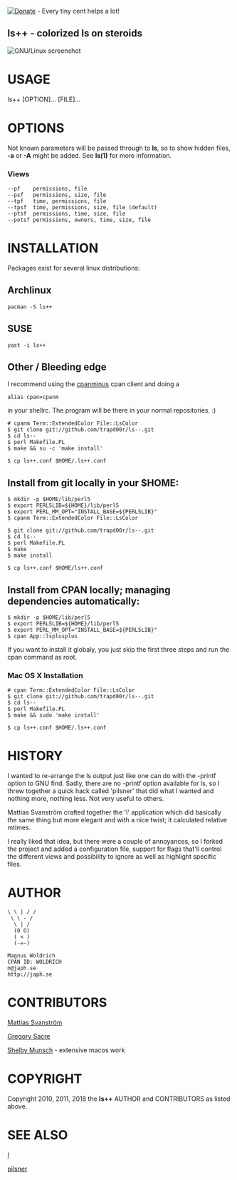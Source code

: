 
[![Donate](https://img.shields.io/badge/Donate-PayPal-green.svg)](https://www.paypal.com/cgi-bin/webscr?cmd=_donations&business=65SFZJ25PSKG8&currency_code=SEK&source=url) - Every tiny cent helps a lot!


ls++ - colorized ls on steroids
------------------------------


![GNU/Linux screenshot](/doc/ls++.png)


# USAGE

ls++ \[OPTION\]... \[FILE\]...

# OPTIONS

Not known parameters will be passed through to **ls**, so to show hidden files,
**-a** or **-A** might be added. See **ls(1)** for more information.

### Views

    --pf    permissions, file
    --psf   permissions, size, file
    --tpf   time, permissions, file
    --tpsf  time, permissions, size, file (default)
    --ptsf  permissions, time, size, file
    --potsf permissions, owners, time, size, file

# INSTALLATION

Packages exist for several linux distributions:

## Archlinux

    pacman -S ls++

## SUSE

    yast -i ls++


## Other / Bleeding edge

I recommend using the [cpanminus](https://metacpan.org/pod/App::cpanminus)
cpan client and doing a

    alias cpan=cpanm

in your shellrc. The program will be there in your normal repositories. :)


    # cpanm Term::ExtendedColor File::LsColor
    $ git clone git://github.com/trapd00r/ls--.git
    $ cd ls--
    $ perl Makefile.PL
    $ make && su -c 'make install'

    $ cp ls++.conf $HOME/.ls++.conf

## Install from git locally in your $HOME:

    $ mkdir -p $HOME/lib/perl5
    $ export PERL5LIB=${HOME}/lib/perl5
    $ export PERL_MM_OPT="INSTALL_BASE=${PERL5LIB}"
    $ cpanm Term::ExtendedColor File::LsColor

    $ git clone git://github.com/trapd00r/ls--.git
    $ cd ls--
    $ perl Makefile.PL
    $ make
    $ make install

    $ cp ls++.conf $HOME/ls++.conf

## Install from CPAN locally; managing dependencies automatically:

    $ mkdir -p $HOME/lib/perl5
    $ export PERL5LIB=${HOME}/lib/perl5
    $ export PERL_MM_OPT="INSTALL_BASE=${PERL5LIB}"
    $ cpan App::lsplusplus

If you want to install it globaly, you just skip the first three steps
and run the cpan command as root.


### Mac OS X Installation

    # cpan Term::ExtendedColor File::LsColor
    $ git clone git://github.com/trapd00r/ls--.git
    $ cd ls--
    $ perl Makefile.PL
    $ make && sudo 'make install'

    $ cp ls++.conf $HOME/.ls++.conf

# HISTORY

I wanted to re-arrange the ls output just like one can do with the -printf
option to GNU find. Sadly, there are no -printf option available for ls, so I
threw together a quick hack called 'pilsner' that did what I wanted and nothing
more, nothing less. Not very useful to others.

Mattias Svanström crafted together the 'l' application which did basically the
same thing but more elegant and with a nice twist; it calculated relative
mtimes.

I really liked that idea, but there were a couple of annoyances, so I forked the
project and added a configuration file, support for flags that'll control the
different views and possibility to ignore as well as highlight specific files.

# AUTHOR

    \ \ | / /
     \ \ - /
      \ | /
      (O O)
      ( < )
      (-=-)

    Magnus Woldrich
    CPAN ID: WOLDRICH
    m@japh.se
    http://japh.se

# CONTRIBUTORS

[Mattias Svanström][0]

[Gregory Sacre][1]

[Shelby Munsch][2] - extensive macos work


# COPYRIGHT

Copyright 2010, 2011, 2018 the **ls++** AUTHOR and CONTRIBUTORS as listed above.

# SEE ALSO

[l][2]

[pilsner][4]

[0]: http://github.com/mmso
[1]: https://github.com/gsacre
[2]: https://github.com/blacRose
[3]: http://github.com/mmso/scripts
[4]: http://github.com/trapd00r/utils/blob/master/pilsner
